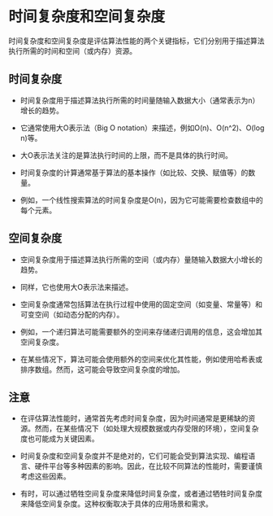 # 时间复杂度和空间复杂度

时间复杂度和空间复杂度是评估算法性能的两个关键指标，它们分别用于描述算法执行所需的时间和空间（或内存）资源。

## 时间复杂度

- 时间复杂度用于描述算法执行所需的时间量随输入数据大小（通常表示为n）增长的趋势。

- 它通常使用大O表示法（Big O notation）来描述，例如O(n)、O(n^2)、O(log n)等。

- 大O表示法关注的是算法执行时间的上限，而不是具体的执行时间。

- 时间复杂度的计算通常基于算法的基本操作（如比较、交换、赋值等）的数量。

- 例如，一个线性搜索算法的时间复杂度是O(n)，因为它可能需要检查数组中的每个元素。

## 空间复杂度

- 空间复杂度用于描述算法执行所需的空间（或内存）量随输入数据大小增长的趋势。

- 同样，它也使用大O表示法来描述。

- 空间复杂度通常包括算法在执行过程中使用的固定空间（如变量、常量等）和可变空间（如动态分配的内存）。

- 例如，一个递归算法可能需要额外的空间来存储递归调用的信息，这会增加其空间复杂度。

- 在某些情况下，算法可能会使用额外的空间来优化其性能，例如使用哈希表或排序数组。然而，这可能会导致空间复杂度的增加。

## 注意

- 在评估算法性能时，通常首先考虑时间复杂度，因为时间通常是更稀缺的资源。然而，在某些情况下（如处理大规模数据或内存受限的环境），空间复杂度也可能成为关键因素。

- 时间复杂度和空间复杂度并不是绝对的，它们可能会受到算法实现、编程语言、硬件平台等多种因素的影响。因此，在比较不同算法的性能时，需要谨慎考虑这些因素。

- 有时，可以通过牺牲空间复杂度来降低时间复杂度，或者通过牺牲时间复杂度来降低空间复杂度。这种权衡取决于具体的应用场景和需求。
